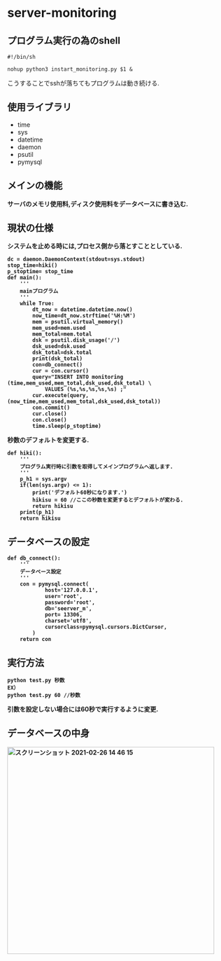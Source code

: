 # server-monitoring

## プログラム実行の為のshell
```
#!/bin/sh

nohup python3 instart_monitoring.py $1 &
```
こうすることでsshが落ちてもプログラムは動き続ける.
## 使用ライブラリ
* time
*  sys
*  datetime
*  daemon
*  psutil
*  pymysql


## メインの機能
<b>サーバのメモリ使用料,ディスク使用料をデータベースに書き込む.

## 現状の仕様
システムを止める時には,プロセス側から落とすこととしている.
```
dc = daemon.DaemonContext(stdout=sys.stdout)
stop_time=hiki()
p_stoptime= stop_time
def main():
    '''
    mainプログラム
    '''
    while True:
        dt_now = datetime.datetime.now()
        now_time=dt_now.strftime('%H:%M')
        mem = psutil.virtual_memory()
        mem_used=mem.used
        mem_total=mem.total
        dsk = psutil.disk_usage('/')
        dsk_used=dsk.used
        dsk_total=dsk.total
        print(dsk_total)
        con=db_connect()
        cur = con.cursor()
        query="INSERT INTO monitoring (time,mem_used,mem_total,dsk_used,dsk_total) \
            VALUES (%s,%s,%s,%s,%s) ;"
        cur.execute(query, (now_time,mem_used,mem_total,dsk_used,dsk_total))
        con.commit()
        cur.close()
        con.close()
        time.sleep(p_stoptime)
```
秒数のデフォルトを変更する.

```
def hiki():
    '''
    プログラム実行時に引数を取得してメインプログラムへ返します.
    '''
    p_h1 = sys.argv
    if(len(sys.argv) <= 1):
        print('デフォルト60秒になります.')
        hikisu = 60 //ここの秒数を変更するとデフォルトが変わる.
        return hikisu
    print(p_h1)
    return hikisu
```
## データベースの設定
```
def db_connect():
    '''
    データベース設定
    '''
    con = pymysql.connect(
            host='127.0.0.1',
            user='root',
            password='root',
            db='seerver_m',
            port= 13306,
            charset='utf8',
            cursorclass=pymysql.cursors.DictCursor,
        )
    return con
```
## 実行方法
```
python test.py 秒数
EX）
python test.py 60 //秒数
```
引数を設定しない場合には60秒で実行するように変更.

## データベースの中身
<img width="473" alt="スクリーンショット 2021-02-26 14 46 15" src="https://user-images.githubusercontent.com/45090872/109260502-90a6f400-7841-11eb-95a4-1d360900015a.png">
